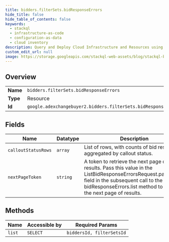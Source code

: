 ```yaml
---
title: bidders.filterSets.bidResponseErrors
hide_title: false
hide_table_of_contents: false
keywords:
  - stackql
  - infrastructure-as-code
  - configuration-as-data
  - cloud inventory
description: Query and Deploy Cloud Infrastructure and Resources using SQL
custom_edit_url: null
image: https://storage.googleapis.com/stackql-web-assets/blog/stackql-blog-post-featured-image.png
---
```

  
    

## Overview
<table><tbody>
<tr><td><b>Name</b></td><td><code>bidders.filterSets.bidResponseErrors</code></td></tr>
<tr><td><b>Type</b></td><td>Resource</td></tr>
<tr><td><b>Id</b></td><td><code>google.adexchangebuyer2.bidders.filterSets.bidResponseErrors</code></td></tr>
</tbody></table>

## Fields
| Name | Datatype | Description |
| ---- | -------- | ----------- |
| `calloutStatusRows` | `array` | List of rows, with counts of bid responses aggregated by callout status. |
| `nextPageToken` | `string` | A token to retrieve the next page of results. Pass this value in the ListBidResponseErrorsRequest.pageToken field in the subsequent call to the bidResponseErrors.list method to retrieve the next page of results. |
## Methods
| Name | Accessible by | Required Params |
| ---- | ------------- | --------------- |
| `list` | `SELECT` | `biddersId, filterSetsId` |
